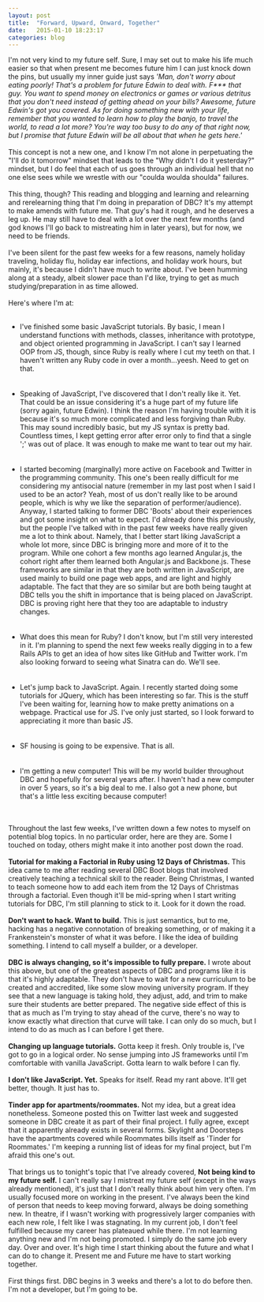 ```yaml
---
layout: post
title:  "Forward, Upward, Onward, Together"
date:   2015-01-10 18:23:17
categories: blog
---
```


I'm not very kind to my future self. Sure, I may set out to make his life much easier so that when present me becomes future him I can just knock down the pins, but usually my inner guide just says <em>'Man, don't worry about eating poorly! That's a problem for future Edwin to deal with. F*** that guy. You want to spend money on electronics or games or various detritus that you don't need instead of getting ahead on your bills? Awesome, future Edwin's got you covered. As for doing something new with your life, remember that you wanted to learn how to play the banjo, to travel the world, to read a lot more? You're way too busy to do any of that right now, but I promise that future Edwin will be all about that when he gets here.'</em>
<br/>
<br/>
This concept is not a new one, and I know I'm not alone in perpetuating the "I'll do it tomorrow" mindset that leads to the "Why didn't I do it yesterday?" mindset, but I do feel that each of us goes through an individual hell that no one else sees while we wrestle with our "coulda woulda shoulda" failures.
<br/>
<br/>
This thing, though? This reading and blogging and learning and relearning and rerelearning thing that I'm doing in preparation of DBC? It's my attempt to make amends with future me. That guy's had it rough, and he deserves a leg up. He may still have to deal with a lot over the next few months (and god knows I'll go back to mistreating him in later years), but for now, we need to be friends.
<br/>
<br/>
I've been silent for the past few weeks for a few reasons, namely holiday traveling, holiday flu, holiday ear infections, and holiday work hours, but mainly, it's because I didn't have much to write about. I've been humming along at a steady, albeit slower pace than I'd like, trying to get as much studying/preparation in as time allowed.
<br/>
<br/>
Here's where I'm at:
<br/>
<br/>
<ul>
	<li>I've finished some basic JavaScript tutorials. By basic, I mean I understand functions with methods, classes, inheritance with prototype, and object oriented programming in JavaScript. I can't say I learned OOP from JS, though, since Ruby is really where I cut my teeth on that. I haven't written any Ruby code in over a month...yeesh. Need to get on that.</li>
<br/>
<br/>
	<li>Speaking of JavaScript, I've discovered that I don't really like it. Yet. That could be an issue considering it's a huge part of my future life (sorry again, future Edwin). I think the reason I'm having trouble with it is because it's so much more complicated and less forgiving than Ruby. This may sound incredibly basic, but my JS syntax is pretty bad. Countless times, I kept getting error after error only to find that a single ';' was out of place. It was enough to make me want to tear out my hair.</li>
<br/>
<br/>
	<li>I started becoming (marginally) more active on Facebook and Twitter in the programming community. This one's been really difficult for me considering my antisocial nature (remember in my last post when I said I used to be an actor? Yeah, most of us don't really like to be around people, which is why we like the separation of performer/audience). Anyway, I started talking to former DBC 'Boots' about their experiences and got some insight on what to expect. I'd already done this previously, but the people I've talked with in the past few weeks have really given me a lot to think about. Namely, that I better start liking JavaScript a whole lot more, since DBC is bringing more and more of it to the program. While one cohort a few months ago learned Angular.js, the cohort right after them learned both Angular.js and Backbone.js. These frameworks are similar in that they are both written in JavaScript, are used mainly to build one page web apps, and are light and highly adaptable. The fact that they are so similar but are both being taught at DBC tells you the shift in importance that is being placed on JavaScript. DBC is proving right here that they too are adaptable to industry changes.</li>
<br/>
<br/>
	<li>What does this mean for Ruby? I don't know, but I'm still very interested in it. I'm planning to spend the next few weeks really digging in to a few Rails APIs to get an idea of how sites like GitHub and Twitter work. I'm also looking forward to seeing what Sinatra can do. We'll see.</li>
<br/>
<br/>
	<li>Let's jump back to JavaScript. Again. I recently started doing some tutorials for JQuery, which has been interesting so far. This is the stuff I've been waiting for, learning how to make pretty animations on a webpage. Practical use for JS. I've only just started, so I look forward to appreciating it more than basic JS.</li>
<br/>
<br/>
	<li>SF housing is going to be expensive. That is all.</li>
<br/>
<br/>
	<li>I'm getting a new computer! This will be my world builder throughout DBC and hopefully for several years after. I haven't had a new computer in over 5 years, so it's a big deal to me. I also got a new phone, but that's a little less exciting because computer!</li>
</ul>
<br/>
<br/>
Throughout the last few weeks, I've written down a few notes to myself on potential blog topics. In no particular order, here are they are. Some I touched on today, others might make it into another post down the road.
<br/>
<br/>
<strong>Tutorial for making a Factorial in Ruby using 12 Days of Christmas.</strong> This idea came to me after reading several DBC Boot blogs that involved creatively teaching a technical skill to the reader. Being Christmas, I wanted to teach someone how to add each item from the 12 Days of Christmas through a factorial. Even though it'll be mid-spring when I start writing tutorials for DBC, I'm still planning to stick to it. Look for it down the road.
<br/>
<br/>
<strong>Don't want to hack. Want to build.</strong> This is just semantics, but to me, hacking has a negative connotation of breaking something, or of making it a Frankenstein's monster of what it was before. I like the idea of building something. I intend to call myself a builder, or a developer.
<br/>
<br/>
<strong>DBC is always changing, so it's impossible to fully prepare.</strong> I wrote about this above, but one of the greatest aspects of DBC and programs like it is that it's highly adaptable. They don't have to wait for a new curriculum to be created and accredited, like some slow moving university program. If they see that a new language is taking hold, they adjust, add, and trim to make sure their students are better prepared. The negative side effect of this is that as much as I'm trying to stay ahead of the curve, there's no way to know exactly what direction that curve will take. I can only do so much, but I intend to do as much as I can before I get there.
<br/>
<br/>
<strong>Changing up language tutorials.</strong> Gotta keep it fresh. Only trouble is, I've got to go in a logical order. No sense jumping into JS frameworks until I'm comfortable with vanilla JavaScript. Gotta learn to walk before I can fly.
<br/>
<br/>
<strong>I don't like JavaScript. Yet.</strong> Speaks for itself. Read my rant above. It'll get better, though. It just has to.
<br/>
<br/>
<strong>Tinder app for apartments/roommates.</strong> Not my idea, but a great idea nonetheless. Someone posted this on Twitter last week and suggested someone in DBC create it as part of  their final project. I fully agree, except that it apparently already exists in several forms. Skylight and Doorsteps have the apartments covered while Roommates bills itself as 'Tinder for Roommates.' I'm keeping a running list of ideas for my final project, but I'm afraid this one's out.
<br/>
<br/>
That brings us to tonight's topic that I've already covered, <strong>Not being kind to my future self.</strong> I can't really say I mistreat my future self (except in the ways already mentioned), it's just that I don't really think about him very often. I'm usually focused more on working in the present. I've always been the kind of person that needs to keep moving forward, always be doing something new. In theatre, if I wasn't working with progressively larger companies with each new role, I felt like I was stagnating. In my current job, I don't feel fulfilled because my career has plateaued while there. I'm not learning anything new and I'm not being promoted. I simply do the same job every day. Over and over. It's high time I start thinking about the future and what I can do to change it. Present me and Future me have to start working together.
<br/>
<br/>
First things first. DBC begins in 3 weeks and there's a lot to do before then. I'm not a developer, but I'm going to be.